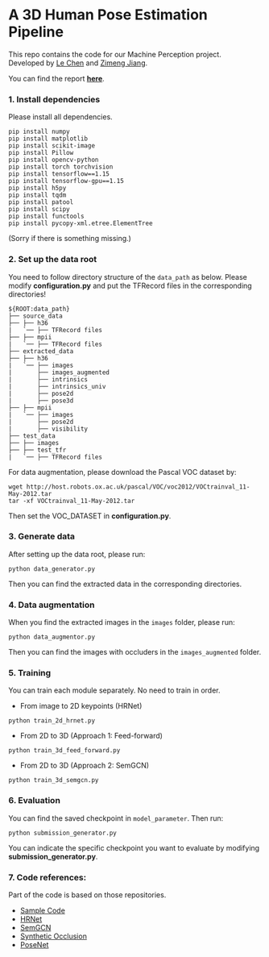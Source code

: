 # A 3D Human Pose Estimation Pipeline
This repo contains the code for our Machine Perception project. <br> Developed by [Le Chen](https://github.com/clthegoat) and [Zimeng Jiang](https://github.com/zimengjiang).

You can find the report [**here**](Report.pdf).

### 1. Install dependencies
Please install all dependencies.
```
pip install numpy
pip install matplotlib
pip install scikit-image
pip install Pillow
pip install opencv-python
pip install torch torchvision
pip install tensorflow==1.15
pip install tensorflow-gpu==1.15
pip install h5py
pip install tqdm
pip install patool
pip install scipy
pip install functools
pip install pycopy-xml.etree.ElementTree
```
(Sorry if there is something missing.) 

### 2. Set up the data root
You need to follow directory structure of the `data_path` as below. Please modify **configuration.py** and put the TFRecord files in the corresponding directories!
```
${ROOT:data_path}
├── source_data
├── ├── h36
|   `── ├── TFRecord files
├── ├── mpii
|   `── ├── TFRecord files
├── extracted_data
├── ├── h36
|   `── ├── images
|       ├── images_augmented
|       ├── intrinsics
|       ├── intrinsics_univ
|       ├── pose2d
|       ├── pose3d
├── ├── mpii
|   `── ├── images
|       ├── pose2d
|       ├── visibility
├── test_data
├── ├── images
├── ├── test_tfr
|   `── ├── TFRecord files
```

For data augmentation, please download the Pascal VOC dataset by:
```
wget http://host.robots.ox.ac.uk/pascal/VOC/voc2012/VOCtrainval_11-May-2012.tar
tar -xf VOCtrainval_11-May-2012.tar
```
Then set the VOC_DATASET in **configuration.py**.

### 3. Generate data
After setting up the data root, please run:
```
python data_generator.py
```
Then you can find the extracted data in the corresponding directories.

### 4. Data augmentation
When you find the extracted images in the `images` folder, please run:
```
python data_augmentor.py
```
Then you can find the images with occluders in the `images_augmented` folder.

### 5. Training
You can train each module separately. No need to train in order.<br> 
*  From image to 2D keypoints (HRNet) 
```
python train_2d_hrnet.py
```
*  From 2D to 3D (Approach 1: Feed-forward)
```
python train_3d_feed_forward.py
```
*  From 2D to 3D (Approach 2: SemGCN)
```
python train_3d_semgcn.py
```

### 6. Evaluation
You can find the saved checkpoint in `model_parameter`. Then run:
```
python submission_generator.py
```
You can indicate the specific checkpoint you want to evaluate by modifying **submission_generator.py**.

### 7. Code references:
Part of the code is based on those repositories.
* [Sample Code](https://ait.ethz.ch/teaching/courses/2020-SS-Machine-Perception/downloads/projects/project2_skeleton.zip)
* [HRNet](https://github.com/leoxiaobin/deep-high-resolution-net.pytorch.git)
* [SemGCN](https://github.com/garyzhao/SemGCN.git)
* [Synthetic Occlusion](https://github.com/isarandi/synthetic-occlusion.git)
* [PoseNet](https://github.com/meetvora/PoseNet.git)
